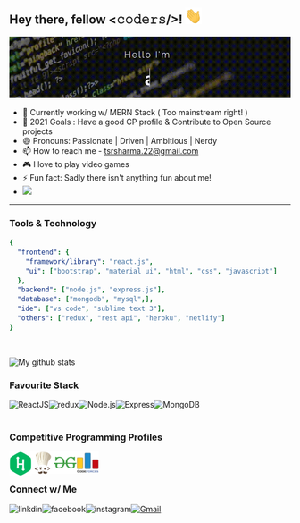 ### <h2>Hey there, fellow <𝚌𝚘𝚍𝚎𝚛𝚜/>! <img src="https://raw.githubusercontent.com/ABSphreak/ABSphreak/master/gifs/Hi.gif" width="30px"></h2>
![demo gif](https://github.com/tanishk2298/tanishk2298/blob/main/assets/intro.gif)

- 🌱 Currently working w/ MERN Stack ( Too mainstream right! )
- 🥅 2021 Goals : Have a good CP profile & Contribute to Open Source projects
- 😄 Pronouns: Passionate | Driven | Ambitious | Nerdy
- 📫 How to reach me - [tsrsharma.22@gmail.com](mailto:tsrsharma.22@gmail.com) 
- 🎮 I love to play video games
- ⚡ Fun fact: Sadly there isn't anything fun about me!
- ![](https://komarev.com/ghpvc/?username=tanishk2298&color=blue)
<hr />

### Tools & Technology
```yaml
{
  "frontend": {
    "framework/library": "react.js",
    "ui": ["bootstrap", "material ui", "html", "css", "javascript"]
  },
  "backend": ["node.js", "express.js"],
  "database": ["mongodb", "mysql",],
  "ide": ["vs code", "sublime text 3"],                     
  "others": ["redux", "rest api", "heroku", "netlify"]
}
```
<br/>

![My github stats](https://github-readme-stats.vercel.app/api?username=tanishk2298&show_icons=true&theme=dark&count_private=true&hide=prs)

### Favourite Stack
<img align="left" alt="ReactJS" src="https://img.shields.io/badge/React-20232A?style=for-the-badge&logo=react&logoColor=61DAFB" />
<img align="left" alt="redux" src="https://img.shields.io/badge/Redux-593D88?style=for-the-badge&logo=redux&logoColor=white" />
<img align="left" alt="Node.js" src="https://img.shields.io/badge/Node.js-43853D?style=for-the-badge&logo=node.js&logoColor=white" />
<img align="left" alt="Express" src="https://img.shields.io/badge/Express.js-404D59?style=for-the-badge" />
<img align="left" alt="MongoDB" src="https://img.shields.io/badge/MongoDB-4EA94B?style=for-the-badge&logo=mongodb&logoColor=white" />
<br/>
<br />

### Competitive Programming Profiles

<a href="https://www.hackerrank.com/tsrsharma_22">
  <img align="left" alt="Tanishk Sharma | Hackerrank" width="40px" src="https://github.com/tanishk2298/tanishk2298/blob/main/assets/hr.svg" />
</a>
<a href="https://www.codechef.com/users/tsrsharma_22">
  <img align="left" alt="Tanishk Sharma | Codechef" width="40px" src="https://github.com/tanishk2298/tanishk2298/blob/main/assets/cc.png" />
</a>
<a href="https://auth.geeksforgeeks.org/user/tsrsharma_22/profile">
  <img align="left" alt="Tanishk Sharma | Geeksforgeeks" width="40px" src="https://github.com/tanishk2298/tanishk2298/blob/main/assets/icons8-geeksforgeeks.svg" />
</a>
<a href="https://codeforces.com/profile/tsrsharma_22">
  <img align="left" alt="Tanishk Sharma | Codeforces" width="40px" src="https://github.com/tanishk2298/tanishk2298/blob/main/assets/cf.png" />
</a>
<br/>
<br/>

### Connect w/ Me

[<img align="left" alt="linkdin" src="https://img.shields.io/badge/LinkedIn-0077B5?style=for-the-badge&logo=linkedin&logoColor=white" />][linkedin]
[![Gmail](https://img.shields.io/badge/-gmail-%23D14836?style=for-the-badge&logo=Gmail&logoColor=white)](mailto:tsrsharma.22@gmail.com)
[<img align="left" alt="facebook" src="https://img.shields.io/badge/Facebook-1877F2?style=for-the-badge&logo=facebook&logoColor=white" />][facebook]
[<img align="left" alt="instagram" src="https://img.shields.io/badge/Instagram-E4405F?style=for-the-badge&logo=instagram&logoColor=white" />][instagram]

[facebook]: https://www.facebook.com/tanishk.sharma.144/
[instagram]: https://www.instagram.com/lonewolf_2298/
[linkedin]: https://www.linkedin.com/in/tshrsharma22/
